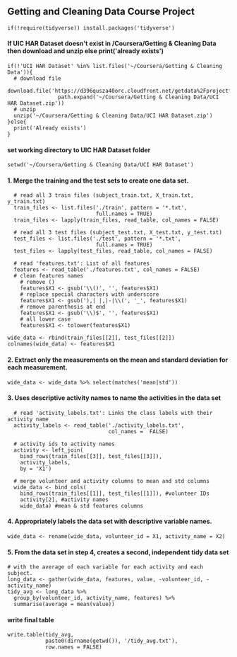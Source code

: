 ## Getting and Cleaning Data Course Project
```
if(!require(tidyverse)) install.packages('tidyverse')
```

#### If UIC HAR Dataset doesn't exist in /Coursera/Getting & Cleaning Data then download and unzip else print('already exists')
```
if(!'UCI HAR Dataset' %in% list.files('~/Coursera/Getting & Cleaning Data')){
  # download file
  download.file('https://d396qusza40orc.cloudfront.net/getdata%2Fprojectfiles%2FUCI%20HAR%20Dataset.zip',
                path.expand('~/Coursera/Getting & Cleaning Data/UCI HAR Dataset.zip'))
  # unzip
  unzip('~/Coursera/Getting & Cleaning Data/UCI HAR Dataset.zip')
}else{
  print('Already exists')
}
```
#### set working directory to UIC HAR Dataset folder
```
setwd('~/Coursera/Getting & Cleaning Data/UCI HAR Dataset')
```

#### 1. Merge the training and the test sets to create one data set.
```
  # read all 3 train files (subject_train.txt, X_train.txt, y_train.txt)
  train_files <- list.files('./train', pattern = '*.txt',
                            full.names = TRUE)
  train_files <- lapply(train_files, read_table, col_names = FALSE)
  
  # read all 3 test files (subject_test.txt, X_test.txt, y_test.txt)
  test_files <- list.files('./test', pattern = '*.txt',
                            full.names = TRUE)
  test_files <- lapply(test_files, read_table, col_names = FALSE)
  
  # read 'features.txt': List of all features
  features <- read_table('./features.txt', col_names = FALSE)
  # clean features names
    # remove ()
    features$X1 <- gsub('\\()', '', features$X1)
    # replace special characters with underscore
    features$X1 <- gsub('),| |,|-|\\(', '_', features$X1)
    # remove parenthesis at end
    features$X1 <- gsub('\\)$', '', features$X1)
    # all lower case
    features$X1 <- tolower(features$X1)

wide_data <- rbind(train_files[[2]], test_files[[2]])
colnames(wide_data) <- features$X1
```
#### 2. Extract only the measurements on the mean and standard deviation for each measurement.
```
wide_data <- wide_data %>% select(matches('mean|std'))
```
#### 3. Uses descriptive activity names to name the activities in the data set
```
  # read 'activity_labels.txt': Links the class labels with their activity name
  activity_labels <- read_table('./activity_labels.txt',
                                col_names =  FALSE)
  
  # activity ids to activity names
  activity <- left_join(
    bind_rows(train_files[[3]], test_files[[3]]), 
    activity_labels, 
    by = 'X1')
  
  # merge volunteer and activity columns to mean and std columns
  wide_data <- bind_cols(
    bind_rows(train_files[[1]], test_files[[1]]), #volunteer IDs
    activity[2], #activity names
    wide_data) #mean & std features columns
```  
#### 4. Appropriately labels the data set with descriptive variable names.
```
wide_data <- rename(wide_data, volunteer_id = X1, activity_name = X2)
```
#### 5. From the data set in step 4, creates a second, independent tidy data set 
```
# with the average of each variable for each activity and each subject.
long_data <- gather(wide_data, features, value, -volunteer_id, -activity_name)
tidy_avg <- long_data %>% 
  group_by(volunteer_id, activity_name, features) %>% 
  summarise(average = mean(value))
```
#### write final table
```
write.table(tidy_avg, 
            paste0(dirname(getwd()), '/tidy_avg.txt'), 
            row.names = FALSE)
```            
